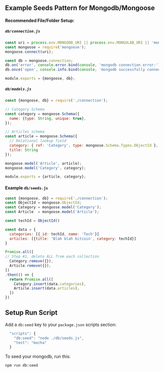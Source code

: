 ## Example Seeds Pattern for Mongodb/Mongoose

#### Recommended File/Folder Setup:

##### `db/connection.js`

```js
const uri = process.env.MONGODB_URI || process.env.MONGOLAB_URI || 'mongodb://localhost/testApp';
const mongoose = require('mongoose');
mongoose.connect(uri);

const db = mongoose.connection;
db.on('error', console.error.bind(console, 'mongodb connection error:'));
db.once('open', console.info.bind(console, 'mongodb successfully connected:'));

module.exports = {mongoose, db};
```

##### `db/models.js`

```js
const {mongoose, db} = require('./connection');

// Category Schema
const category = mongoose.Schema({
  name: {type: String, unique: true},
});

// Articles schema
const article = mongoose.Schema({
  // Relational lookup field
  category: { ref: 'Category', type: mongoose.Schema.Types.ObjectId },
  title: String
});

mongoose.model('Article', article);
mongoose.model('Category', category);

module.exports = {article, category};
```

#### Example `db/seeds.js`

```js
const {mongoose, db} = require('./connection');
const ObjectId = mongoose.ObjectId;
const Category = mongoose.model('Category');
const Article  = mongoose.model('Article');

const techId = ObjectId()

const data = {
  categories: [{_id: techId, name: 'Tech'}]
  articles: [{title: 'Blah blah bitcoin', category: techId}]
}

Promise.all([
// Step #1, delete ALL from each collection
  Category.remove({}),
  Article.remove({}),
])
.then(() => {
  return Promise.all([
    Category.insert(data.categories),
    Article.insert(data.articles),
  ])
})

```



## Setup Run Script

Add a `db:seed` key to your `package.json` scripts section:

```js
  "scripts": {
    "db:seed": "node ./db/seeds.js",
    "test": "mocha"
  }
```

To seed your mongodb, run this:

```sh
npm run db:seed
```
